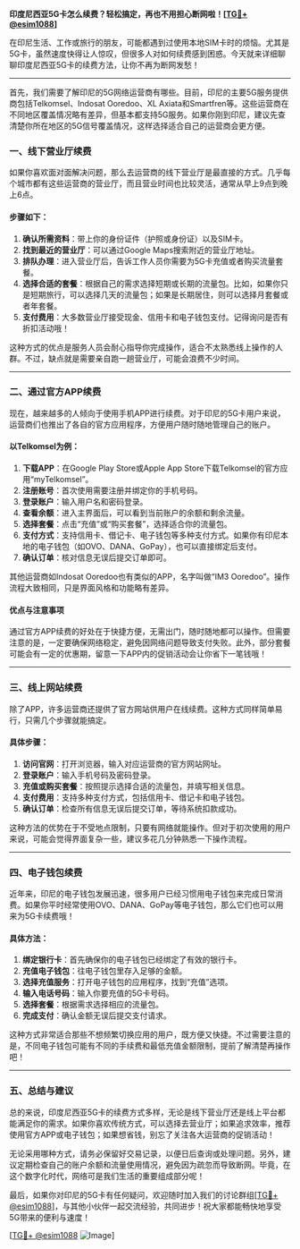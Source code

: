 **印度尼西亚5G卡怎么续费？轻松搞定，再也不用担心断网啦！[[TG💪+ @esim1088](https://t.me/s/esim1088)]**

在印尼生活、工作或旅行的朋友，可能都遇到过使用本地SIM卡时的烦恼。尤其是5G卡，虽然速度快得让人惊叹，但很多人对如何续费感到困惑。今天就来详细聊聊印度尼西亚5G卡的续费方法，让你不再为断网发愁！

---

首先，我们需要了解印尼的5G网络运营商有哪些。目前，印尼的主要5G服务提供商包括Telkomsel、Indosat Ooredoo、XL Axiata和Smartfren等。这些运营商在不同地区覆盖情况略有差异，但基本都支持5G服务。如果你刚到印尼，建议先查清楚你所在地区的5G信号覆盖情况，这样选择适合自己的运营商会更方便。

### **一、线下营业厅续费**
如果你喜欢面对面解决问题，那么去运营商的线下营业厅是最直接的方式。几乎每个城市都有这些运营商的营业厅，而且营业时间也比较灵活，通常从早上9点到晚上6点。

#### **步骤如下：**
1. **确认所需资料**：带上你的身份证件（护照或身份证）以及SIM卡。
2. **找到最近的营业厅**：可以通过Google Maps搜索附近的营业厅地址。
3. **排队办理**：进入营业厅后，告诉工作人员你需要为5G卡充值或者购买流量套餐。
4. **选择合适的套餐**：根据自己的需求选择短期或长期的流量包。比如，如果你只是短期旅行，可以选择几天的流量包；如果是长期居住，则可以选择月套餐或者年套餐。
5. **支付费用**：大多数营业厅接受现金、信用卡和电子钱包支付。记得询问是否有折扣活动哦！

这种方式的优点是服务人员会耐心指导你完成操作，适合不太熟悉线上操作的人群。不过，缺点就是需要亲自跑一趟营业厅，可能会浪费不少时间。

---

### **二、通过官方APP续费**
现在，越来越多的人倾向于使用手机APP进行续费。对于印尼的5G卡用户来说，运营商们也推出了各自的官方应用程序，方便用户随时随地管理自己的账户。

#### **以Telkomsel为例：**
1. **下载APP**：在Google Play Store或Apple App Store下载Telkomsel的官方应用“myTelkomsel”。
2. **注册账号**：首次使用需要注册并绑定你的手机号码。
3. **登录账户**：输入用户名和密码登录。
4. **查看余额**：进入主界面后，可以看到当前账户的余额和剩余流量。
5. **选择套餐**：点击“充值”或“购买套餐”，选择适合你的流量包。
6. **支付方式**：支持信用卡、借记卡、电子钱包等多种支付方式。如果你有印尼本地的电子钱包（如OVO、DANA、GoPay），也可以直接绑定后支付。
7. **确认订单**：核对信息无误后提交订单即可。

其他运营商如Indosat Ooredoo也有类似的APP，名字叫做“IM3 Ooredoo”。操作流程大致相同，只是界面风格和功能略有差异。

#### **优点与注意事项**
通过官方APP续费的好处在于快捷方便，无需出门，随时随地都可以操作。但需要注意的是，一定要确保网络稳定，避免因网络问题导致支付失败。此外，部分套餐可能会有一定的优惠期，留意一下APP内的促销活动会让你省下一笔钱哦！

---

### **三、线上网站续费**
除了APP，许多运营商还提供了官方网站供用户在线续费。这种方式同样简单易行，只需几个步骤就能搞定。

#### **具体步骤：**
1. **访问官网**：打开浏览器，输入对应运营商的官方网站网址。
2. **登录账户**：输入手机号码及密码登录。
3. **充值或购买套餐**：按照提示选择合适的流量包，并填写相关信息。
4. **支付费用**：支持多种支付方式，包括信用卡、借记卡和电子钱包。
5. **确认订单**：检查所有信息无误后提交订单，等待系统扣款成功。

这种方法的优势在于不受地点限制，只要有网络就能操作。但对于初次使用的用户来说，可能会觉得界面复杂一些，建议多花几分钟熟悉一下操作流程。

---

### **四、电子钱包续费**
近年来，印尼的电子钱包发展迅速，很多用户已经习惯用电子钱包来完成日常消费。如果你平时经常使用OVO、DANA、GoPay等电子钱包，那么它们也可以用来为5G卡续费哦！

#### **具体方法：**
1. **绑定银行卡**：首先确保你的电子钱包已经绑定了有效的银行卡。
2. **充值电子钱包**：往电子钱包里存入足够的金额。
3. **选择充值服务**：打开电子钱包的应用程序，找到“充值”选项。
4. **输入电话号码**：输入你要充值的5G卡号码。
5. **选择套餐**：根据需求选择相应的流量包。
6. **完成支付**：确认金额无误后提交支付请求。

这种方式非常适合那些不想频繁切换应用的用户，既方便又快捷。不过需要注意的是，不同电子钱包可能有不同的手续费和最低充值金额限制，提前了解清楚再操作吧！

---

### **五、总结与建议**
总的来说，印度尼西亚5G卡的续费方式多样，无论是线下营业厅还是线上平台都能满足你的需求。如果你喜欢传统方式，可以选择去营业厅；如果追求效率，推荐使用官方APP或电子钱包；如果想省钱，别忘了关注各大运营商的促销活动！

无论采用哪种方式，请务必保留好交易记录，以便日后查询或处理问题。另外，建议定期检查自己的账户余额和流量使用情况，避免因为疏忽而导致断网。毕竟，在这个数字化时代，网络可是我们生活的重要组成部分呢！

最后，如果你对印尼的5G卡有任何疑问，欢迎随时加入我们的讨论群组[[TG💪+ @esim1088](https://t.me/s/esim1088)]，与其他小伙伴一起交流经验，共同进步！祝大家都能畅快地享受5G带来的便利与速度！

[[TG💪+ @esim1088](https://t.me/s/esim1088) ![Image](https://i.postimg.cc/4NQfJmqS/Snipaste-2025-05-13-00-14-12.png)]